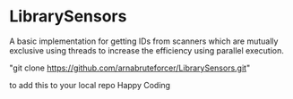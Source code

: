 # LibrarySensors

A basic implementation for  getting IDs from scanners which are mutually exclusive using threads
to increase the efficiency using parallel execution.

"git clone https://github.com/arnabruteforcer/LibrarySensors.git"

to add this to your local repo
Happy Coding
